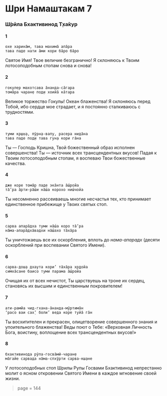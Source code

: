 # Шри Намаштакам 7

### Ш́рӣла Бхактивинод Т̣ха̄кур

#### 1

    охе харина̄м, тава махима̄ апа̄ра
    тава паде нати а̄ми кори ба̄ро ба̄ро

Святое Имя! Твое величие безгранично! Я склоняюсь к Твоим лотосоподобным стопам снова и снова!

#### 2

    гокулер махотсава а̄нанда-са̄гара
    тома̄ра чаран̣е под̣и хоийа̄ ка̄тара

Великое торжество Гокулы! Океан блаженства! Я склоняюсь перед Тобой, ибо сердце мое страдает, и я постоянно сталкиваюсь с трудностями.

#### 3

    туми кр̣ш̣н̣а, пӯрн̣а-вапу, расера нида̄на
    тава паде под̣и тава гун̣а кори га̄на

Ты — Господь Кришна, Твой божественный образ исполнен совершенства! Ты — источник всех трансцендентных вкусов! Падая к Твоим лотосоподобным стопам, я воспеваю Твои божественные качества.

#### 4

    дже коре тома̄р паде эка̄нта а̄ш́ройа
    та̄’ра а̄рти-ра̄ш́и на̄ш́а корохо ниш́чойа

Ты несомненно рассеиваешь многие несчастья тех, кто принимает единственное прибежище у Твоих святых стоп.

#### 5

    сарва апара̄дха туми на̄ш́а коро та̄’ра
    на̄ма-апара̄дха̄вадхи на̄ш́ахо та̄ха̄ра

Ты уничтожаешь все их оскорбления, вплоть до *нама-апарадх* (десяти оскорблений при воспевании Святого Имени).

#### 6

    сарва-дош̣а дхаута кори’ та̄ха̄ра хр̣дойа
    сим̇ха̄сане баисо туми парама а̄ш́ройа

Очищая их от всех нечистот, Ты царствуешь на троне их сердец, становясь их высшим и единственным покровителем!

#### 7

    ати-рамйа чид-гхана-а̄нанда-мӯртима̄н
    ‘расо ваи сах̣’ боли’ веда коре туйа̄ га̄н

Ты восхитителен и прекрасен, олицетворение совершенного знания и упоительного блаженства! Веды поют о Тебе: «Верховная Личность Бога, воистину, воплощение всех трансцендентных вкусов!»

#### 8

    бхактивинода рӯпа-госва̄мӣ-чаран̣е
    ма̄гайе сарвада на̄ма-спхӯрти сарва-кш̣ане

У лотосоподобных стоп Шрилы Рупы Госвами Бхактивинод непрестанно молит о ясном откровении Святого Имени в каждое мгновение своей жизни.


> page = 144